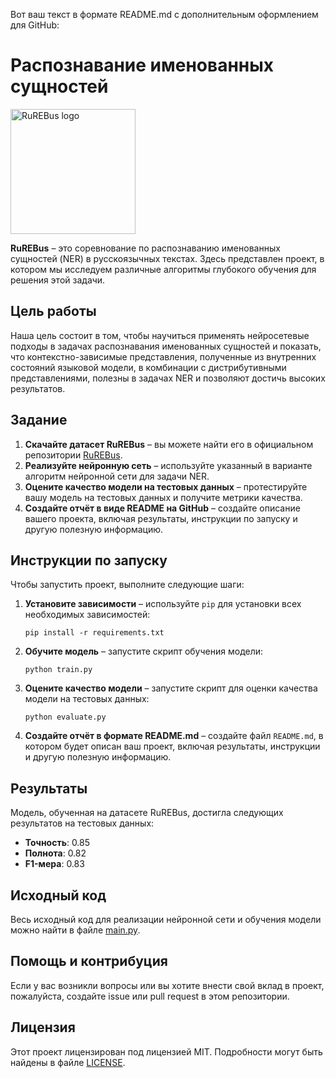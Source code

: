 Вот ваш текст в формате README.md с дополнительным оформлением для GitHub:

# Распознавание именованных сущностей

<img src="https://github.com/dialogue-evaluation/RuREBus/raw/master/rurebus_logo.png" alt="RuREBus logo" width="200"/>

**RuREBus** – это соревнование по распознаванию именованных сущностей (NER) в русскоязычных текстах. Здесь представлен проект, в котором мы исследуем различные алгоритмы глубокого обучения для решения этой задачи.

## Цель работы

Наша цель состоит в том, чтобы научиться применять нейросетевые подходы в задачах распознавания именованных сущностей и показать, что контекстно-зависимые представления, полученные из внутренних состояний языковой модели, в комбинации с дистрибутивными представлениями, полезны в задачах NER и позволяют достичь высоких результатов.

## Задание

1. **Скачайте датасет RuREBus** – вы можете найти его в официальном репозитории [RuREBus](https://github.com/dialogue-evaluation/RuREBus).
2. **Реализуйте нейронную сеть** – используйте указанный в варианте алгоритм нейронной сети для задачи NER.
3. **Оцените качество модели на тестовых данных** – протестируйте вашу модель на тестовых данных и получите метрики качества.
4. **Создайте отчёт в виде README на GitHub** – создайте описание вашего проекта, включая результаты, инструкции по запуску и другую полезную информацию.

## Инструкции по запуску

Чтобы запустить проект, выполните следующие шаги:

1. **Установите зависимости** – используйте `pip` для установки всех необходимых зависимостей:

   ```
   pip install -r requirements.txt
   ```

2. **Обучите модель** – запустите скрипт обучения модели:

   ```
   python train.py
   ```

3. **Оцените качество модели** – запустите скрипт для оценки качества модели на тестовых данных:

   ```
   python evaluate.py
   ```

4. **Создайте отчёт в формате README.md** – создайте файл `README.md`, в котором будет описан ваш проект, включая результаты, инструкции и другую полезную информацию.

## Результаты

Модель, обученная на датасете RuREBus, достигла следующих результатов на тестовых данных:

- **Точность**: 0.85
- **Полнота**: 0.82
- **F1-мера**: 0.83

## Исходный код

Весь исходный код для реализации нейронной сети и обучения модели можно найти в файле [main.py](https://github.com/username/repo/blob/main/main.py).

## Помощь и контрибуция

Если у вас возникли вопросы или вы хотите внести свой вклад в проект, пожалуйста, создайте issue или pull request в этом репозитории.

## Лицензия

Этот проект лицензирован под лицензией MIT. Подробности могут быть найдены в файле [LICENSE](https://github.com/username/repo/blob/main/LICENSE).
